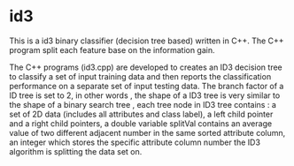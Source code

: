 # id3
This is a id3 binary classifier (decision tree based) written in C++.
The C++ program split each feature base on the information gain.

The C++ programs (id3.cpp) are developed to creates an ID3 decision tree to classify a set of input training data and then reports the classification performance on a separate set of input testing data. The branch factor of a ID tree is set to 2, in other words , the shape of a ID3 tree is very similar to the shape of a binary search tree , each tree node in ID3 tree contains : a set of 2D data (includes all attributes and class label), a left child pointer and a right child pointers, a double variable splitVal contains an average value of two different adjacent number in the same sorted attribute column, an integer which stores the specific attribute column number the ID3 algorithm is splitting the data set on.


